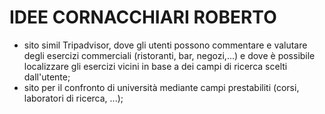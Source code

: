 # IDEE CORNACCHIARI ROBERTO

- sito simil Tripadvisor, dove gli utenti possono commentare e valutare degli esercizi commerciali (ristoranti, bar, negozi,...) e dove è possibile localizzare gli esercizi vicini in base a dei campi di ricerca scelti dall'utente;
- sito per il confronto di università mediante campi prestabiliti (corsi, laboratori di ricerca, ...);